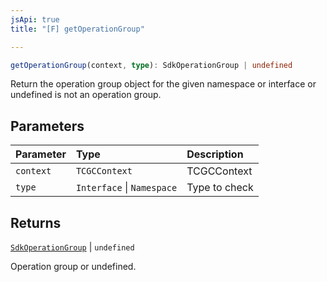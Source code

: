 ```yaml
---
jsApi: true
title: "[F] getOperationGroup"

---
```

```ts
getOperationGroup(context, type): SdkOperationGroup | undefined
```

Return the operation group object for the given namespace or interface or undefined is not an operation group.

## Parameters

| Parameter | Type | Description |
| :------ | :------ | :------ |
| `context` | `TCGCContext` | TCGCContext |
| `type` | `Interface` \| `Namespace` | Type to check |

## Returns

[`SdkOperationGroup`](../interfaces/SdkOperationGroup.md) \| `undefined`

Operation group or undefined.
